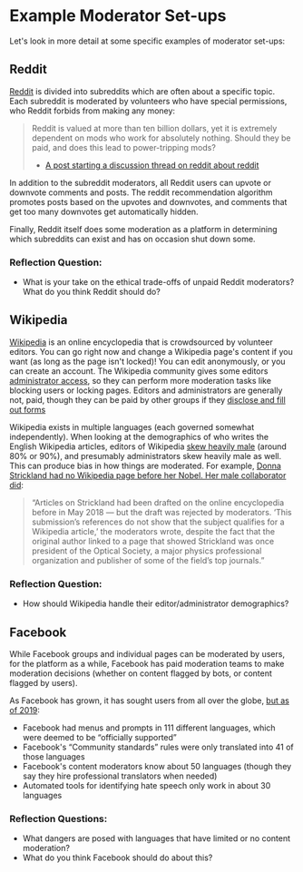 # Example Moderator Set-ups

Let's look in more detail at some specific examples of moderator set-ups:

## Reddit
[Reddit](https://www.reddit.com/) is divided into subreddits which are often about a specific topic. Each subreddit is moderated by volunteers who have special permissions, who Reddit forbids from making any money:
> Reddit is valued at more than ten billion dollars, yet it is extremely dependent on mods who work for absolutely nothing. Should they be paid, and does this lead to power-tripping mods?
>
> - [A post starting a discussion thread on reddit about reddit ](https://www.reddit.com/r/TheoryOfReddit/comments/qrjwjw/reddit_is_valued_at_more_than_ten_billion_dollars/)


In addition to the subreddit moderators, all Reddit users can upvote or downvote comments and posts. The reddit recommendation algorithm promotes posts based on the upvotes and downvotes, and comments that get too many downvotes get automatically hidden.

Finally, Reddit itself does some moderation as a platform in determining which subreddits can exist and has on occasion shut down some.


### Reflection Question:
- What is your take on the ethical trade-offs of unpaid Reddit moderators? What do you think Reddit should do?


## Wikipedia
[Wikipedia](https://www.wikipedia.org/) is an online encyclopedia that is crowdsourced by volunteer editors. You can go right now and change a Wikipedia page's content if you want (as long as the page isn't locked)! You can edit anonymously, or you can create an account. The Wikipedia community gives some editors [administrator access](https://en.wikipedia.org/wiki/Wikipedia:Administrators), so they can perform more moderation tasks like blocking users or locking pages. Editors and administrators are generally not, paid, though they can be paid by other groups if they [disclose and fill out forms](https://en.wikipedia.org/wiki/Wikipedia:Paid-contribution_disclosure)

Wikipedia exists in multiple languages (each governed somewhat independently). When looking at the demographics of who writes the English Wikipedia articles, editors of Wikipedia [skew heavily male](https://en.wikipedia.org/wiki/Wikipedia:Wikipedians) (around 80% or 90%), and presumably administrators skew heavily male as well. This can produce bias in how things are moderated. For example, [Donna Strickland had no Wikipedia page before her Nobel. Her male collaborator did](https://www.vox.com/science-and-health/2018/10/2/17929366/nobel-prize-physics-donna-strickland):
> “Articles on Strickland had been drafted on the online encyclopedia before in May 2018 — but the draft was rejected by moderators. ‘This submission’s references do not show that the subject qualifies for a Wikipedia article,’ the moderators wrote, despite the fact that the original author linked to a page that showed Strickland was once president of the Optical Society, a major physics professional organization and publisher of some of the field’s top journals.”


### Reflection Question:
- How should Wikipedia handle their editor/administrator demographics?

## Facebook
While Facebook groups and individual pages can be moderated by users, for the platform as a while, Facebook has paid moderation teams to make moderation decisions (whether on content flagged by bots, or content flagged by users).

As Facebook has grown, it has sought users from all over the globe, [but as of 2019](https://www.reuters.com/article/us-facebook-languages-insight/facebooks-flood-of-languages-leaves-it-struggling-to-monitor-content-idUSKCN1RZ0DW):
  - Facebook had menus and prompts in 111 different languages, which were deemed to be “officially supported”
  - Facebook's “Community standards” rules were only translated into 41 of those languages
  - Facebook's content moderators know about 50 languages (though they say they hire  professional translators when needed)
  - Automated tools for identifying hate speech only work in about 30 languages


### Reflection Questions:
  - What dangers are posed with languages that have limited or no content moderation?
  - What do you think Facebook should do about this?
